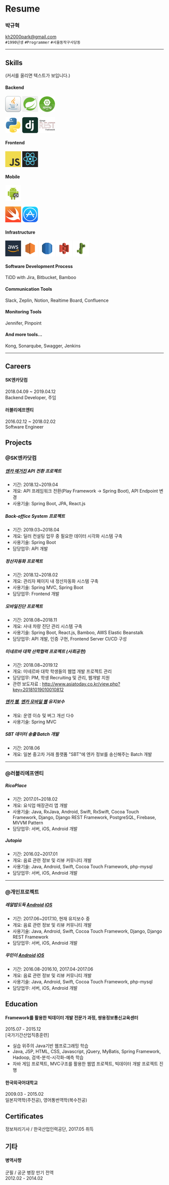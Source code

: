 # Resume

### 박규혁
kh2000park@gmail.com  
`#1990년생` `#Programmer` `#서울동작구사당동`  

<hr>

## Skills
(커서를 올리면 텍스트가 보입니다.)
#### Backend
<img src="images/java.png" width="50" title="Java"> <img src="images/spring.png" width="50" title="Spring"> <img src="images/spring-boot.png" width="50" title="Spring Boot">  

<img src="images/python.png" width="50" title="Python"> <img src="images/django.png" width="50" title="Django"> <img src="images/django-rest-framework.png" width="50" title="Django Rest Framework">  

#### Frontend
<img src="images/javascript.jpeg" width="50" title="Javascript"> <img src="images/react.png" width="50" title="React">  

#### Mobile
<img src="images/android.png" width="50" title="Android">  

<img src="images/swift.png" width="50" title="Swift"> <img src="images/ios.png" width="50" title="iOS(Cocoa Touch)">

#### Infrastructure
<img src="images/aws.jpg" width="50" title="Amazon Web Services"> <img src="images/amazon-ec2.png" width="50" title="EC2"> <img src="images/amazon-rds.png" width="50" title="RDS">
<img src="images/amazon-s3.png" width="50" title="S3">
<img src="images/aws-elastic-beanstalk.png" width="50" title="Elastic Beanstalk">  

#### Software Development Process
TiDD with Jira, Bitbucket, Bamboo

#### Communication Tools
Slack, Zeplin, Notion, Realtime Board, Confluence

#### Monitoring Tools
Jennifer, Pinpoint

#### And more tools...
Kong, Sonarqube, Swagger, Jenkins

<hr>

## Careers

#### SK엔카닷컴
2018.04.09 ~ 2019.04.12  
Backend Developer, 주임


#### 러블리에프앤티
2016.02.12 ~ 2018.02.02  
Software Engineer


## Projects

### @SK엔카닷컴

##### [엔카 매거진](https://www.encarmagazine.com/) API 전환 프로젝트  
- 기간: 2018.12~2019.04
- 개요: API 프레임워크 전환(Play Framework -> Spring Boot), API Endpoint 변경
- 사용기술: Spring Boot, JPA, React.js

##### Back-office System 프로젝트
- 기간: 2019.03~2018.04
- 개요: 딜러 컨설팅 업무 중 필요한 데이터 시각화 시스템 구축
- 사용기술: Spring Boot
- 담당업무: API 개발

##### 정산자동화 프로젝트
- 기간: 2018.12~2018.02
- 개요: 관리자 페이지 내 정산자동화 시스템 구축
- 사용기술: Spring MVC, Spring Boot
- 담당업무: Frontend 개발

##### 모바일진단 프로젝트  
- 기간: 2018.08~2018.11
- 개요: 사내 차량 진단 관리 시스템 구축
- 사용기술: Spring Boot, React.js, Bamboo, AWS Elastic Beanstalk
- 담당업무: API 개발, 인증 구현, Frontend Server CI/CD 구성

##### 미네르바 대학 산학협력 프로젝트 (사회공헌)  
- 기간: 2018.08~2019.12
- 개요: 미네르바 대학 학생들의 웹앱 개발 프로젝트 관리
- 담당업무: PM, 학생 Recruiting 및 관리, 웹개발 지원
- 관련 보도자료 : http://www.asiatoday.co.kr/view.php?key=20181019010010812

##### [엔카 웹](https://www.encar.com/), [엔카 모바일 웹](https://m.encar.com/) 유지보수  
- 개요: 운영 이슈 및 버그 개선 다수
- 사용기술: Spring MVC

##### SBT 데이터 송출 Batch 개발
- 기간: 2018.06
- 개요: 일본 중고차 거래 플랫폼 "SBT"에 엔카 정보를 송신해주는 Batch 개발

<hr>

### @러블리에프앤티
##### RicoPlace
- 기간: 2017.01~2018.02
- 개요: 요식업 매장관리 앱 개발
- 사용기술: Java, RxJava, Android, Swift, RxSwift, Cocoa Touch Framework, Django, Django REST Framework, PostgreSQL, Firebase, MVVM Pattern
- 담당업무: 서버, iOS, Android 개발

##### Jutopia
- 기간: 2016.02~2017.01
- 개요: 음료 관련 정보 및 리뷰 커뮤니티 개발
- 사용기술: Java, Android, Swift, Cocoa Touch Framework, php-mysql
- 담당업무: 서버, iOS, Android 개발

<hr>

### @개인프로젝트
##### 레알밥도둑 [Android](https://goo.gl/p4tKq3) [iOS](https://goo.gl/t5QASU)
- 기간: 2017.06~2017.10, 현재 유지보수 중
- 개요: 음료 관련 정보 및 리뷰 커뮤니티 개발
- 사용기술: Java, Android, Swift, Cocoa Touch Framework, Django, Django REST Framework
- 담당업무: 서버, iOS, Android 개발

##### 무민이 [Android](https://goo.gl/jNiXtZ) [iOS](https://goo.gl/zjz51x)
- 기간: 2016.08-2016.10, 2017.04-2017.06
- 개요: 음료 관련 정보 및 리뷰 커뮤니티 개발
- 사용기술: Java, Android, Swift, Cocoa Touch Framework, php-mysql
- 담당업무: 서버, iOS, Android 개발

## Education
#### Framework를 활용한 빅데이터 개발 전문가 과정, 쌍용정보통신교육센터
2015.07 - 2015.12  
[국가기간산업직종훈련]  
- 실습 위주의 Java기반 웹프로그래밍 학습  
- Java, JSP, HTML, CSS, Javascript, jQuery, MyBatis, Spring Framework, Hadoop, 검색-분석-시각화-예측 학습  
- 자바 게임 프로젝트, MVC구조를 활용한 웹앱 프로젝트, 빅데이터 개발 프로젝트 진행


#### 한국외국어대학교
2009.03 - 2015.02  
일본지역학(주전공), 영어통번역학(복수전공)

## Certificates
정보처리기사 / 한국산업인력공단, 2017.05 취득

## 기타
#### 병역사항
군필 / 공군 병장 만기 전역  
2012.02 - 2014.02
